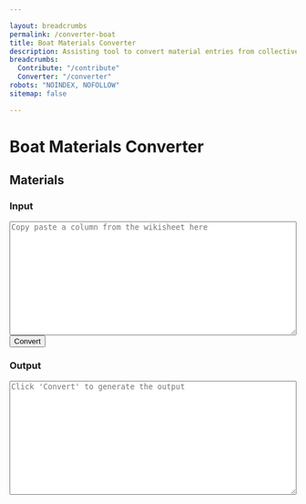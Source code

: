 ```yaml
---

layout: breadcrumbs
permalink: /converter-boat
title: Boat Materials Converter
description: Assisting tool to convert material entries from collective wiki sheets to wiki pages
breadcrumbs:
  Contribute: "/contribute"
  Converter: "/converter"
robots: "NOINDEX, NOFOLLOW"
sitemap: false

---
```


# Boat Materials Converter

<h2 id="bots">Materials</h2>

<div id="autoconverter-materials">
	<h3>Input</h3>
	<textarea id="input-materials" placeholder="Copy paste a column from the wikisheet here"></textarea>
	<button id="convert-materials">Convert</button>
	<h3>Output</h3>
	<textarea id="output-materials" placeholder="Click &#39;Convert&#39; to generate the output"></textarea>
</div>

<style type="text/css">
#autoconverter-materials textarea {
	width: 100%;
	height: 200px;
}
</style>



<script type="text/javascript">
    
var boatMaterialRows = ["contributors","updatedAt","# Wiki page infos","title","name","description","imageUrl","matImageUrl","breadcrumbs","  Boat","# Upgrade Materials","matName","matReqBoatLvl1","matReqBoatLvl2","matReqBoatLvl3","matReqBoatLvl4","matReqBoatLvl5","matReqBoatLvl6","matReqBoatLvl7","matReqBoatLvl8","matReqBoatLvl9","matReqBoatLvl10","matReqBoatLvl11","matReqBoatLvl12","matReqBoatLvl13","matReqBoatLvl14","matReqBoatLvl15","matRarity","matRaritySortOrder","matDescription","matOverview"] ;

function select(s){
    return s.split('__begin__\n')[1].split('\n__end__')[0]
}
function decorate(s){
    return '---\nlayout: boat-material\n'+s+'\n---'
}
function formatStr(str){
    var i=0;
    return  decorate(
        select(str).replaceAll('"\nhttp', 'http',).split('\n')
            .map(function(line){return line.replaceAll('"','\'')})
            .map(function(val){return boatMaterialRows[i++]+': "'+val+'"'})
            .join('\n').replace(/#.*"_?_?"/g,'\n').replaceAll('__','')
        )
}
function convertFromFields(){
    var input = document.querySelector('#input-materials').value;
    var freeform = input.split('__end__').length > 1 ? input.split('__end__')[1] : '';
    var str = formatStr(input);
    document.querySelector('#output-materials').value = str.replace('breadcrumbs: ""', 'breadcrumbs:')+'\n\n'+freeform.replace(/^\s*"/,'').replace(/"\s*$/,'')+'\n';
}
document.querySelector('#convert-materials').onclick = convertFromFields;

function trimInput(){
    document.querySelector('#input-materials').value = document.querySelector('#input-materials').value.trim();
    console.log(document.querySelector('#input-materials').value.trim())
}
document.querySelector('#input-materials').addEventListener('input', trimInput, false);
</script>


